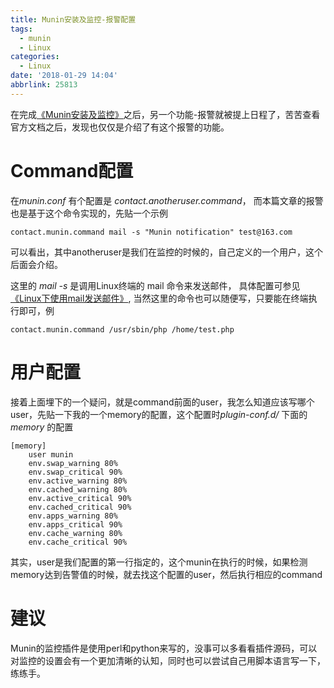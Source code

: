 ```yaml
---
title: Munin安装及监控-报警配置
tags:
  - munin
  - Linux
categories:
  - Linux
date: '2018-01-29 14:04'
abbrlink: 25813
---
```


在完成[《Munin安装及监控》](https://tyloafer.github.io/2017/12/09/Munin监控安装及配置/)之后，另一个功能-报警就被提上日程了，苦苦查看官方文档之后，发现也仅仅是介绍了有这个报警的功能。

<!--more-->

# Command配置

在*munin.conf* 有个配置是 *contact.anotheruser.command*， 而本篇文章的报警也是基于这个命令实现的，先贴一个示例

~~~
contact.munin.command mail -s "Munin notification" test@163.com
~~~

可以看出，其中anotheruser是我们在监控的时候的，自己定义的一个用户，这个后面会介绍。

这里的 *mail -s* 是调用Linux终端的 mail 命令来发送邮件， 具体配置可参见[《Linux下使用mail发送邮件》](https://tyloafer.github.io/2017/12/03/mail/), 当然这里的命令也可以随便写，只要能在终端执行即可，例

~~~
contact.munin.command /usr/sbin/php /home/test.php
~~~

# 用户配置

接着上面埋下的一个疑问，就是command前面的user，我怎么知道应该写哪个user，先贴一下我的一个memory的配置，这个配置时*plugin-conf.d/* 下面的*memory* 的配置

~~~
[memory]
    user munin
    env.swap_warning 80% 
    env.swap_critical 90% 
    env.active_warning 80% 
    env.cached_warning 80% 
    env.active_critical 90% 
    env.cached_critical 90% 
    env.apps_warning 80% 
    env.apps_critical 90% 
    env.cache_warning 80% 
    env.cache_critical 90%
~~~

其实，user是我们配置的第一行指定的，这个munin在执行的时候，如果检测memory达到告警值的时候，就去找这个配置的user，然后执行相应的command

# 建议

Munin的监控插件是使用perl和python来写的，没事可以多看看插件源码，可以对监控的设置会有一个更加清晰的认知，同时也可以尝试自己用脚本语言写一下，练练手。